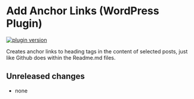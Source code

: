 # Add Anchor Links (WordPress Plugin)

[![plugin version](https://img.shields.io/wordpress/plugin/v/add-anchor-link.svg)](https://wordpress.org/plugins/add-anchor-link)

Creates anchor links to heading tags in the content of selected posts, just like Github does within the Readme.md files.

## Unreleased changes
* none